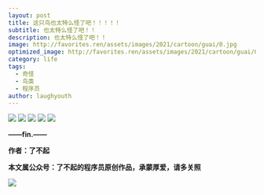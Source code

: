 ```yaml
---
layout: post
title: 这只鸟也太特么怪了吧！！！！！
subtitle: 也太特么怪了吧！！
description: 也太特么怪了吧！！
image: http://favorites.ren/assets/images/2021/cartoon/guai/0.jpg
optimized_image: http://favorites.ren/assets/images/2021/cartoon/guai/0.jpg
category: life
tags:
  - 奇怪
  - 鸟类
  - 程序员
author: laughyouth
---
```




![](http://favorites.ren/assets/images/2021/cartoon/bianbie/640.jpeg)
![](http://favorites.ren/assets/images/2021/cartoon/guai/640.jpeg)
![](http://favorites.ren/assets/images/2021/cartoon/guai/640-1.jpeg)
![](http://favorites.ren/assets/images/2021/cartoon/guai/640-2.jpeg)
![](http://favorites.ren/assets/images/2021/cartoon/guai/640-3.jpeg)

**——fin.——**

**作者：了不起**

**本文属公众号：了不起的程序员原创作品，承蒙厚爱，请多关照**

![](http://favorites.ren/assets/images/2021/cartoon/moyu/640-3.jpeg)

